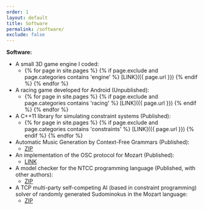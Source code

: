 ```yaml
---
order: 1
layout: default
title: Software
permalink: /software/
exclude: false
---
```


**Software:**

- A small 3D game engine I coded:
  + {% for page in site.pages %} {% if page.exclude and page.categories contains 'engine' %} [LINK]({{ page.url }}) {% endif %} {% endfor %}
- A racing game developed for Android (Unpublished):
  + {% for page in site.pages %} {% if page.exclude and page.categories contains 'racing' %} [LINK]({{ page.url }}) {% endif %} {% endfor %}
- A C++11 library for simulating constraint systems (Published):
  + {% for page in site.pages %} {% if page.exclude and page.categories contains 'constraints' %} [LINK]({{ page.url }}) {% endif %} {% endfor %}
- Automatic Music Generation by Context-Free Grammars (Published):
  + [ZIP][music-gen]
- An implementation of the OSC protocol for Mozart (Published):
  + [LINK][osc-mozart]
- A model checker for the NTCC programming language (Published, with other authors):
  + [ZIP][ntcc-checker]
- A TCP multi-party self-competing AI (based in constraint programming) solver of randomly generated Sudominokus in the Mozart language:
  + [ZIP][sudo-solver]

[formal-racing]:    http://google.com
[constraints-lib]:  http://google.com
[music-gen]:        /assets/other/music_grammars.zip
[osc-mozart]:       http://cic.javerianacali.edu.co/wiki/doku.php?id=grupos:avispa:osc-oz
[ntcc-checker]:     /assets/other/ntccModelChecker.zip
[sudominoku]:       http://www.ludism.org/attachments/ppwiki/Sudominoku.pdf
[sudo-solver]:      /assets/other/sudominoku.zip
